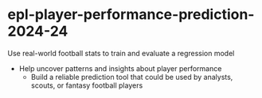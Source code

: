 # epl-player-performance-prediction-2024-24
Use real-world football stats to train and evaluate a regression model 
- Help uncover patterns and insights about player performance
  - Build a reliable prediction tool that could be used by analysts, scouts, or fantasy football players
